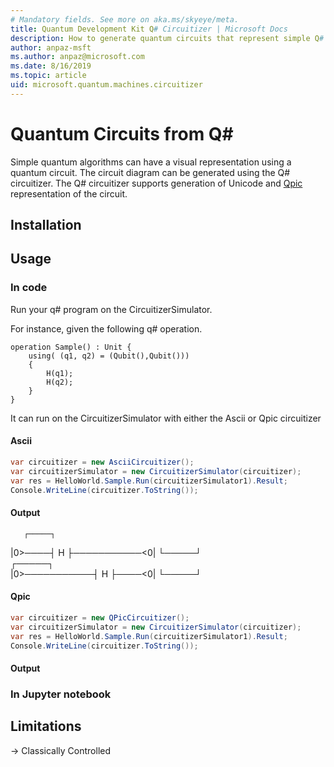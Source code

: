 ```yaml
---
# Mandatory fields. See more on aka.ms/skyeye/meta.
title: Quantum Development Kit Q# Circuitizer | Microsoft Docs 
description: How to generate quantum circuits that represent simple Q# operations.
author: anpaz-msft
ms.author: anpaz@microsoft.com 
ms.date: 8/16/2019
ms.topic: article
uid: microsoft.quantum.machines.circuitizer
---
```


# Quantum Circuits from Q#

Simple quantum algorithms can have a visual representation using a quantum circuit.
The circuit diagram can be generated using the Q# circuitizer.
The Q# circuitizer supports generation of Unicode and [Qpic](https://github.com/qpic/qpic) representation of the circuit.

## Installation


## Usage

### In code
Run your q# program on the CircuitizerSimulator.

For instance, given the following q# operation.
```qs
operation Sample() : Unit {
    using( (q1, q2) = (Qubit(),Qubit()))
    {
        H(q1);
        H(q2);
    }
}
```
It can run on the CircuitizerSimulator with either the Ascii or Qpic circuitizer

#### Ascii
```cs
var circuitizer = new AsciiCircuitizer();
var circuitizerSimulator = new CircuitizerSimulator(circuitizer);
var res = HelloWorld.Sample.Run(circuitizerSimulator1).Result;
Console.WriteLine(circuitizer.ToString());
```

#### Output
       ┌─────┐
|0>────┤  H  ├───────────<0|
       └─────┘              
              ┌─────┐       
|0>───────────┤  H  ├────<0|
              └─────┘       

#### Qpic
```cs
var circuitizer = new QPicCircuitizer();
var circuitizerSimulator = new CircuitizerSimulator(circuitizer);
var res = HelloWorld.Sample.Run(circuitizerSimulator1).Result;
Console.WriteLine(circuitizer.ToString());
```

#### Output


### In Jupyter notebook


## Limitations
-> Classically Controlled

